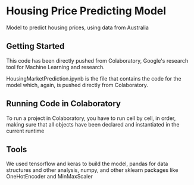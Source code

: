 # Housing Price Predicting Model
Model to predict housing prices, using data from Australia

## Getting Started
This code has been directly pushed from Colaboratory, Google's research tool for Machine Learning and research.

HousingMarketPrediction.ipynb is the file that contains the code for the model which, again, is pushed directly from Colaboratory.

## Running Code in Colaboratory
To run a project in Colaboratory, you have to run cell by cell, in order, making sure that all objects have been declared and instantiated in the current runtime

## Tools
We used tensorflow and keras to build the model, pandas for data structures and other analysis, numpy, and other sklearn packages like OneHotEncoder and MinMaxScaler
